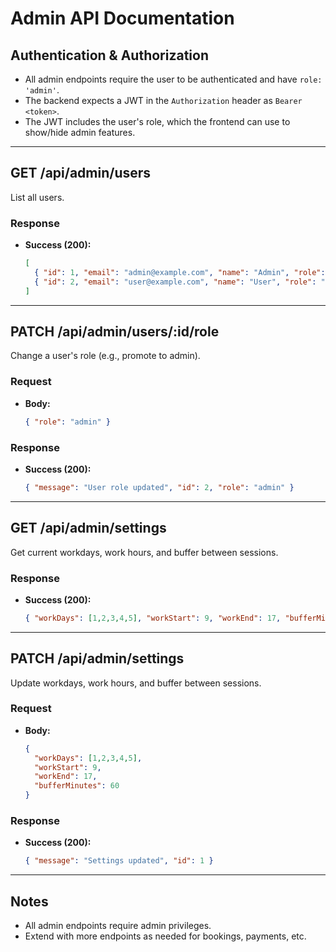# Admin API Documentation

## Authentication & Authorization
- All admin endpoints require the user to be authenticated and have `role: 'admin'`.
- The backend expects a JWT in the `Authorization` header as `Bearer <token>`.
- The JWT includes the user's role, which the frontend can use to show/hide admin features.

---

## GET /api/admin/users
List all users.

### Response
- **Success (200):**
  ```json
  [
    { "id": 1, "email": "admin@example.com", "name": "Admin", "role": "admin", ... },
    { "id": 2, "email": "user@example.com", "name": "User", "role": "user", ... }
  ]
  ```

---

## PATCH /api/admin/users/:id/role
Change a user's role (e.g., promote to admin).

### Request
- **Body:**
  ```json
  { "role": "admin" }
  ```

### Response
- **Success (200):**
  ```json
  { "message": "User role updated", "id": 2, "role": "admin" }
  ```

---

## GET /api/admin/settings
Get current workdays, work hours, and buffer between sessions.

### Response
- **Success (200):**
  ```json
  { "workDays": [1,2,3,4,5], "workStart": 9, "workEnd": 17, "bufferMinutes": 60 }
  ```

---

## PATCH /api/admin/settings
Update workdays, work hours, and buffer between sessions.

### Request
- **Body:**
  ```json
  {
    "workDays": [1,2,3,4,5],
    "workStart": 9,
    "workEnd": 17,
    "bufferMinutes": 60
  }
  ```

### Response
- **Success (200):**
  ```json
  { "message": "Settings updated", "id": 1 }
  ```

---

## Notes
- All admin endpoints require admin privileges.
- Extend with more endpoints as needed for bookings, payments, etc.
